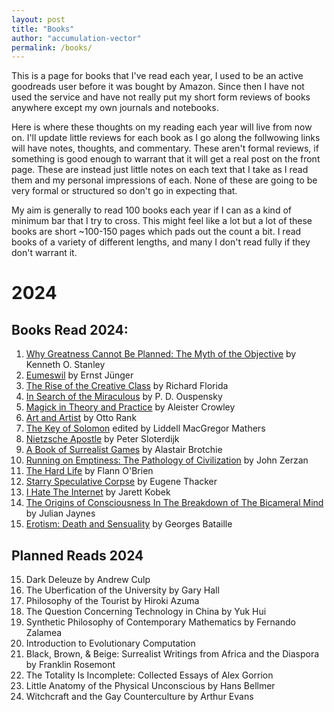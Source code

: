 ```yaml
---
layout: post
title: "Books"
author: "accumulation-vector"
permalink: /books/
---
```


This is a page for books that I've read each year, I used to be an active goodreads user before it was bought by Amazon. Since then I have not used the service and have not really put my short form reviews of books anywhere except my own journals and notebooks.

Here is where these thoughts on my reading each year will live from now on. I'll update little reviews for each book as I go along the follwowing links will have notes, thoughts, and commentary. These aren't formal reviews, if something is good enough to warrant that it will get a real post on the front page. These are instead just little notes on each text that I take as I read them and my personal impressions of each. None of these are going to be very formal or structured so don't go in expecting that. 

My aim is generally to read 100 books each year if I can as a kind of minimum bar that I try to cross. This might feel like a lot but a lot of these books are short ~100-150 pages which pads out the count a bit. I read books of a variety of different lengths, and many I don't read fully if they don't warrant it.

# 2024

## Books Read 2024: 

01. [Why Greatness Cannot Be Planned: The Myth of the Objective](https://accumulationvector.com/books/01-2024/) by Kenneth O. Stanley
02. [Eumeswil](https://accumulationvector.com/books/02-2024/) by Ernst Jünger
03. [The Rise of the Creative Class](https://accumulationvector.com/books/03-2024/) by Richard Florida
04. [In Search of the Miraculous](https://accumulationvector.com/books/04-2024/) by  P. D. Ouspensky 
05. [Magick in Theory and Practice](https://accumulationvector.com/books/05-2024/) by Aleister Crowley
06. [Art and Artist](https://accumulationvector.com/books/06-2024/) by Otto Rank
07. [The Key of Solomon](https://accumulationvector.com/books/07-2024/) edited by Liddell MacGregor Mathers
08. [Nietzsche Apostle](https://accumulationvector.com/books/08-2024/) by Peter Sloterdijk
09. [A Book of Surrealist Games](https://accumulationvector.com/books/09-2024/) by Alastair Brotchie
10. [Running on Emptiness: The Pathology of Civilization](https://accumulationvector.com/books/10-2024/) by John Zerzan
11. [The Hard Life](https://accumulationvector.com/books/11-2024/) by Flann O'Brien
12. [Starry Speculative Corpse](https://accumulationvector.com/books/12-2024/) by Eugene Thacker
13. [I Hate The Internet](https://accumulationvector.com/books/13-2024/) by Jarett Kobek
14. [The Origins of Consciousness In The Breakdown of The Bicameral Mind](https://accumulationvector.com/books/14-2024/) by Julian Jaynes
15. [Erotism: Death and Sensuality](https://accumulationvector.com/books/15-2024/) by Georges Bataille

## Planned Reads 2024
15. Dark Deleuze by Andrew Culp
16. The Uberfication of the University by Gary Hall
17. Philosophy of the Tourist by Hiroki Azuma
18. The Question Concerning Technology in China by Yuk Hui
19. Synthetic Philosophy of Contemporary Mathematics by Fernando Zalamea
20. Introduction to Evolutionary Computation
21. Black, Brown, & Beige: Surrealist Writings from Africa and the Diaspora by Franklin Rosemont
22. The Totality Is Incomplete: Collected Essays of Alex Gorrion
23. Little Anatomy of the Physical Unconscious by Hans Bellmer 
25. Witchcraft and the Gay Counterculture by Arthur Evans
